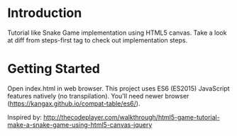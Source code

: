 # Introduction
Tutorial like Snake Game implementation using HTML5 canvas.
Take a look at diff from steps-first tag to check out implementation steps.


# Getting Started
Open index.html in web browser.
This project uses ES6 (ES2015) JavaScript features natively (no transpilation). You'll need newer browser (https://kangax.github.io/compat-table/es6/).


Inspired by: http://thecodeplayer.com/walkthrough/html5-game-tutorial-make-a-snake-game-using-html5-canvas-jquery